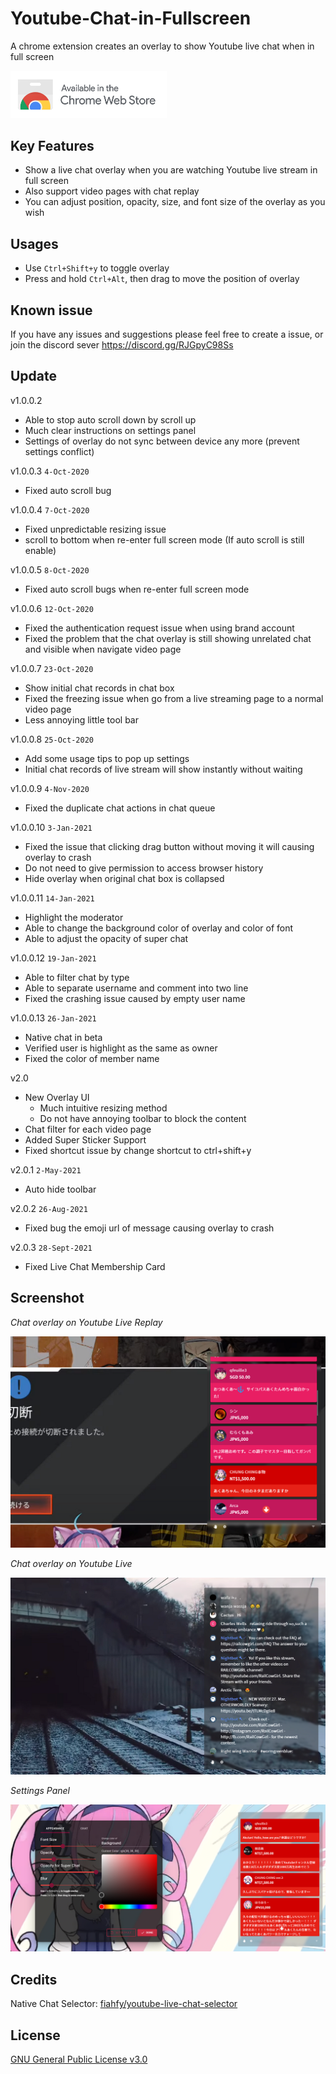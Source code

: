 # Youtube-Chat-in-Fullscreen

A chrome extension creates an overlay to show Youtube live chat when in full screen

<a href="https://chrome.google.com/webstore/detail/youtube-chat-in-fullscree/kmhclnjhlejdjlkgeebolkigafpaijkp"><img width='250' src="./images/ChromeWebStore_Badge_v2_496x150.png"/></a>

## Key Features

-   Show a live chat overlay when you are watching Youtube live stream in full screen
-   Also support video pages with chat replay
-   You can adjust position, opacity, size, and font size of the overlay as you wish

## Usages

-   Use `Ctrl+Shift+y` to toggle overlay
-   Press and hold `Ctrl+Alt`, then drag to move the position of overlay

## Known issue

If you have any issues and suggestions please feel free to create a issue, or join the discord sever https://discord.gg/RJGpyC98Ss

## Update

v1.0.0.2

-   Able to stop auto scroll down by scroll up
-   Much clear instructions on settings panel
-   Settings of overlay do not sync between device any more (prevent settings conflict)

v1.0.0.3 `4-Oct-2020`

-   Fixed auto scroll bug

v1.0.0.4 `7-Oct-2020`

-   Fixed unpredictable resizing issue
-   scroll to bottom when re-enter full screen mode (If auto scroll is still enable)

v1.0.0.5 `8-Oct-2020`

-   Fixed auto scroll bugs when re-enter full screen mode

v1.0.0.6 `12-Oct-2020`

-   Fixed the authentication request issue when using brand account
-   Fixed the problem that the chat overlay is still showing unrelated chat and visible when navigate video page

v1.0.0.7 `23-Oct-2020`

-   Show initial chat records in chat box
-   Fixed the freezing issue when go from a live streaming page to a normal video page
-   Less annoying little tool bar

v1.0.0.8 `25-Oct-2020`

-   Add some usage tips to pop up settings
-   Initial chat records of live stream will show instantly without waiting

v1.0.0.9 `4-Nov-2020`

-   Fixed the duplicate chat actions in chat queue

v1.0.0.10 `3-Jan-2021`

-   Fixed the issue that clicking drag button without moving it will causing overlay to crash
-   Do not need to give permission to access browser history
-   Hide overlay when original chat box is collapsed

v1.0.0.11 `14-Jan-2021`

-   Highlight the moderator
-   Able to change the background color of overlay and color of font
-   Able to adjust the opacity of super chat

v1.0.0.12 `19-Jan-2021`

-   Able to filter chat by type
-   Able to separate username and comment into two line
-   Fixed the crashing issue caused by empty user name

v1.0.0.13 `26-Jan-2021`

-   Native chat in beta
-   Verified user is highlight as the same as owner
-   Fixed the color of member name

v2.0

-   New Overlay UI
    -   Much intuitive resizing method
    -   Do not have annoying toolbar to block the content
-   Chat filter for each video page
-   Added Super Sticker Support
-   Fixed shortcut issue by change shortcut to ctrl+shift+y

v2.0.1 `2-May-2021`

-   Auto hide toolbar

v2.0.2 `26-Aug-2021`

-   Fixed bug the emoji url of message causing overlay to crash

v2.0.3 `28-Sept-2021`

-   Fixed Live Chat Membership Card

## Screenshot

_Chat overlay on Youtube Live Replay_

![Chat overlay screenshot](./images/v2.0-2.png)

_Chat overlay on Youtube Live_

![Chat overlay screenshot](./images/v2.0c.png)

_Settings Panel_

![settings panel screenshot](./images/v2.0-4.png)

## Credits

Native Chat Selector: [fiahfy/youtube-live-chat-selector](https://github.com/fiahfy/youtube-live-chat-selector)

## License

<a href="/LICENSE">GNU General Public License v3.0</a>
